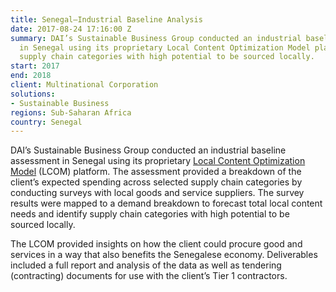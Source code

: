 ```yaml
---
title: Senegal—Industrial Baseline Analysis
date: 2017-08-24 17:16:00 Z
summary: DAI’s Sustainable Business Group conducted an industrial baseline assessment
  in Senegal using its proprietary Local Content Optimization Model platform to identify
  supply chain categories with high potential to be sourced locally.
start: 2017
end: 2018
client: Multinational Corporation
solutions:
- Sustainable Business
regions: Sub-Saharan Africa
country: Senegal
---
```


DAI’s Sustainable Business Group conducted an industrial baseline assessment in Senegal using its proprietary [Local Content Optimization Model](https://www.dai.com/our-work/local-content-optimization-model) (LCOM) platform. The assessment provided a breakdown of the client’s expected spending across selected supply chain categories by conducting surveys with local goods and service suppliers. The survey results were mapped to a demand breakdown to forecast total local content needs and identify supply chain categories with high potential to be sourced locally.

The LCOM provided insights on how the client could procure good and services in a way that also benefits the Senegalese economy. Deliverables included a full report and analysis of the data as well as tendering (contracting) documents for use with the client’s Tier 1 contractors.